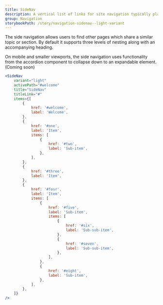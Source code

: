 ```yaml
---
title: SideNav
description: A vertical list of links for site navigation typically placed next to the body content.
group: Navigation
storybookPath: /story/navigation-sidenav--light-variant
---
```


The side navigation allows users to find other pages which share a similar topic or section. By default it supports three levels of nesting along with an accompanying heading.

On mobile and smaller viewports, the side navigation uses functionality from the accordion component to collapse down to an expandable element. (Coming soon)

```jsx live
<SideNav
	variant="light"
	activePath="#welcome"
	title="SideNav"
	titleLink="#"
	items={[
		{
			href: '#welcome',
			label: 'Welcome',
		},
		{
			href: '#one',
			label: 'Item',
			items: [
				{
					href: '#two',
					label: 'Sub-item',
				},
			],
		},
		{
			href: '#three',
			label: 'Item',
		},
		{
			href: '#four',
			label: 'Item',
			items: [
				{
					href: '#five',
					label: 'Sub-item',
					items: [
						{
							href: '#six',
							label: 'Sub-sub-item',
						},
						{
							href: '#seven',
							label: 'Sub-sub-item',
						},
					],
				},
				{
					href: '#eight',
					label: 'Sub-item',
				},
			],
		},
	]}
/>
```
